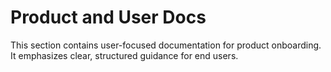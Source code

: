<!-- ✅ -->
# Product and User Docs

This section contains user-focused documentation for product onboarding. It emphasizes clear, structured guidance for end users.

